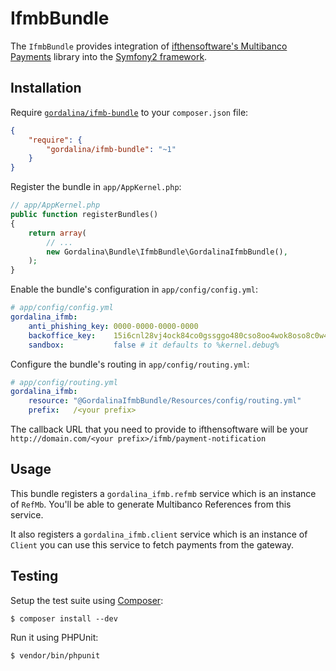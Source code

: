 IfmbBundle
==========

The `IfmbBundle` provides integration of [ifthensoftware's Multibanco Payments](https://www.ifthensoftware.com/ProdutoX.aspx?ProdID=5) library into the [Symfony2 framework](http://symfony.com).


Installation
------------

Require [`gordalina/ifmb-bundle`](https://packagist.org/packages/gordalina/ifmb-bundle)
to your `composer.json` file:


```json
{
    "require": {
        "gordalina/ifmb-bundle": "~1"
    }
}
```


Register the bundle in `app/AppKernel.php`:

```php
// app/AppKernel.php
public function registerBundles()
{
    return array(
        // ...
        new Gordalina\Bundle\IfmbBundle\GordalinaIfmbBundle(),
    );
}
```

Enable the bundle's configuration in `app/config/config.yml`:

``` yaml
# app/config/config.yml
gordalina_ifmb:
    anti_phishing_key: 0000-0000-0000-0000
    backoffice_key:    15i6cnl28vj4ock84co0gssggo480cso8oo4wok8oso8c0w4s8
    sandbox:           false # it defaults to %kernel.debug%
```


Configure the bundle's routing in `app/config/routing.yml`:

``` yaml
# app/config/routing.yml
gordalina_ifmb:
    resource: "@GordalinaIfmbBundle/Resources/config/routing.yml"
    prefix:   /<your prefix>
```

The callback URL that you need to provide to ifthensoftware will be your
`http://domain.com/<your prefix>/ifmb/payment-notification`

Usage
-----

This bundle registers a `gordalina_ifmb.refmb` service which is an instance
of `RefMb`. You'll be able to generate Multibanco References from this service.

It also registers a `gordalina_ifmb.client` service which is an instance of
`Client` you can use this service to fetch payments from the gateway.


Testing
-------

Setup the test suite using [Composer](http://getcomposer.org/):

    $ composer install --dev

Run it using PHPUnit:

    $ vendor/bin/phpunit
